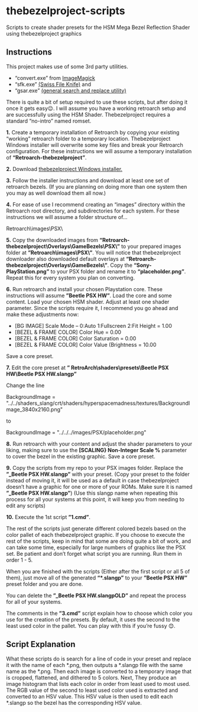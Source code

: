 # thebezelproject-scripts
Scripts to create shader presets for the HSM Mega Bezel Reflection Shader using thebezelproject graphics

## Instructions

This project makes use of some 3rd party utilities.
* “convert.exe” from [ImageMagick](https://imagemagick.org/index.php)
* “sfk.exe” [(Swiss File Knife)](https://sourceforge.net/projects/swissfileknife/)
and
* “gsar.exe” [(general search and replace utility)](http://gnuwin32.sourceforge.net/packages/gsar.htm)

There is quite a bit of setup required to use these scripts, but after doing it once it gets easy😉. I will assume you have a working retroarch setup and are successfully using the HSM Shader. Thebezelproject requires a standard “no-intro” named romset.

**1.** Create a temporary installation of Retroarch by copying your existing “working” retroarch folder to a temporary location. Thebezelproject Windows installer will overwrite some key files and break your Retroarch configuration. For these instructions we will assume a temporary installation of **“Retroarch-thebezelproject”**.

**2.** Download [thebezelproject Windows installer.]( https://github.com/thebezelproject/BezelProject-Windows)

**3.** Follow the installer instructions and download at least one set of retroarch bezels. (If you are planning on doing more than one system then you may as well download them all now.)

**4.** For ease of use I recommend creating an “images” directory within the Retroarch root directory, and subdirectories for each system. For these instructions we will assume a folder structure of…

Retroarch\images\PSX\

**5.** Copy the downloaded images from **“Retroarch-thebezelproject\Overlays\GameBezels\PSX\”** to your prepared images folder at **”Retroarch\images\PSX\”**. You will notice that thebezelproject downloader also downloaded default overlays at **“Retroarch-thebezelproject\Overlays\GameBezels\”**. Copy the **“Sony-PlayStation.png”** to your PSX folder and rename it to **“placeholder.png”**. Repeat this for every system you plan on converting.

**6.** Run retroarch and install your chosen Playstation core. These instructions will assume **”Beetle PSX HW”**. Load the core and some content. Load your chosen HSM shader. Adjust at least one shader parameter. Since the scripts require it, I recommend you go ahead and make these adjustments now:

* [BG IMAGE] Scale Mode – 0:Auto 1:Fullscreen 2:Fit Height	= 1.00
* [BEZEL & FRAME COLOR] Color Hue 				= 0.00
* [BEZEL & FRAME COLOR] Color Saturation			= 0.00
* [BEZEL & FRAME COLOR] Color Value (Brightness		= 10.00

Save a core preset.

**7.** Edit the core preset at **” RetroArch\shaders\presets\Beetle PSX HW\Beetle PSX HW.slangp”**

Change the line 

BackgroundImage = "../../shaders_slang/crt/shaders/hyperspacemadness/textures/BackgroundImage_3840x2160.png"

to

BackgroundImage = "../../../images/PSX/placeholder.png"

**8.** Run retroarch with your content and adjust the shader parameters to your liking, making sure to use the **[SCALING} Non-Integer Scale %** parameter  to cover the bezel in the existing graphic. Save a core preset.

**9.** Copy the scripts from my repo to your PSX images folder. Replace the **”_Beetle PSX HW.slangp”** with your preset. (Copy your preset to the folder instead of moving it, it will be used as a default in case thebezelproject doesn’t have a graphic for one or more of your ROMs. Make sure it is named **”_Beetle PSX HW.slangp”**) (Use this slangp name when repeating this process for all your systems at this point, it will keep you from needing to edit any scripts)

**10.** Execute the 1st script **”1.cmd”**.

The rest of the scripts just generate different colored bezels based on the color pallet of each thebezelproject graphic. If you choose to execute the rest of the scripts, keep in mind that some are doing quite a bit of work, and can take some time, especially for large numbers of graphics like the PSX set. Be patient and don’t forget what script you are running. Run them in order 1 - 5.

When you are finished with the scripts (Either after the first script or all 5 of them), just move all of the generated **“*.slangp”** to your **”Beetle PSX HW”** preset folder and you are done.

You can delete the **”_Beetle PSX HW.slangpOLD”** and repeat the process for all of your systems.

The comments in the **”3.cmd”** script explain how to choose which color you use for the creation of the presets. By default, it uses the second to the least used color in the pallet. You can play with this if you’re fussy 😊.

## Script Explanation
What these scripts do is search for a line of code in your preset and replace it with the name of each *.png, then outputs a *.slangp file with the same name as the *.png. Then each image is converted to a temporary image that is cropped, flattened, and dithered to 5 colors. Next, They produce an image histogram that lists each color in order from least used to most used. The RGB value of the second to least used color used is extracted and converted to an HSV value. This HSV value is then used to edit each *.slangp so the bezel has the corresponding HSV value. 
